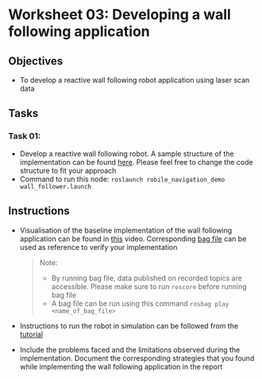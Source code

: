Worksheet 03: Developing a wall following application
==============

Objectives
---------
* To develop a reactive wall following robot application using laser scan data 

Tasks
----------

### Task 01:
* Develop a reactive wall following robot. A sample structure of the implementation can be found [here](https://github.com/HBRS-AMR/Robile/blob/main/robile_navigation/robile_navigation_demo/ros/scripts/wall_follower.py). Please feel free to change the code structure to fit your approach   
* Command to run this node:  `roslaunch robile_navigation_demo wall_follower.launch`

Instructions
----------
* Visualisation of the baseline implementation of the wall following application can be found in [this](https://www.youtube.com/watch?v=Qx__mHaQDic) video. Corresponding [bag file](https://drive.google.com/file/d/1J1HzGtJwKeJXjJJ1eiDNKBoABTvVoexD/view?usp=sharing) can be used as reference to verify your implementation  

    > Note:  
    > * By running bag file, data published on recorded topics are accessible. Please make sure to run `roscore` before running bag file
    > * A bag file can be run using this command `rosbag play <name_of_bag_file>`  

* Instructions to run the robot in simulation can be followed from the [tutorial](https://robile-amr.readthedocs.io/en/main/Tutorial/Demo%20Simulation.html)  

* Include the problems faced and the limitations observed during the implementation. Document the corresponding strategies that you found while implementing the wall following application in the report